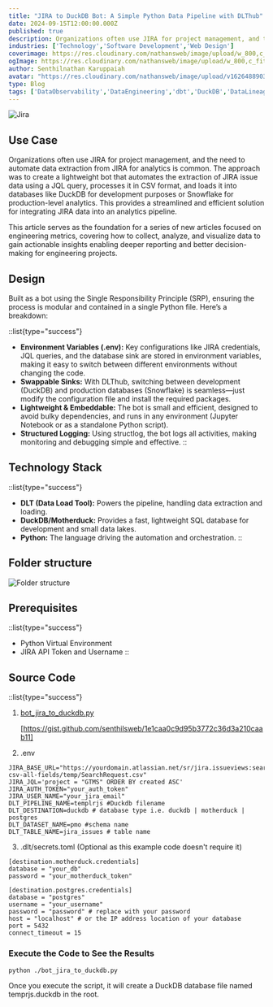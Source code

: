 ```yaml
---
title: "JIRA to DuckDB Bot: A Simple Python Data Pipeline with DLThub"
date: 2024-09-15T12:00:00.000Z
published: true
description: Organizations often use JIRA for project management, and the need to automate data extraction from JIRA for analytics is common.
industries: ['Technology','Software Development','Web Design']
coverimage: https://res.cloudinary.com/nathansweb/image/upload/w_800,c_fit,l_text:Arial_60_bold:JIRA%20to%20DuckDB%20Bot:%20A%20Simple%20Python%20Data%20Pipeline%20with%20DLThub,g_north_east,x_30,y_40/v1711924071/senthilsweb-scl-card-template_cyxogj.webp
ogImage: https://res.cloudinary.com/nathansweb/image/upload/w_800,c_fit,l_text:Arial_60_bold:JIRA%20to%20DuckDB%20Bot:%20A%20Simple%20Python%20Data%20Pipeline%20with%20DLThub,g_north_east,x_30,y_40/v1711924071/senthilsweb-scl-card-template_cyxogj.webp
author: Senthilnathan Karuppaiah
avatar: "https://res.cloudinary.com/nathansweb/image/upload/v1626488903/profile/Senthil-profile-picture-01_al07i5.jpg"
type: Blog
tags: ['DataObservability','DataEngineering','dbt','DuckDB','DataLineage','Analytics','DataLake','BusinessMetadataManagement','Vue.js','Nuxt.js','Open Source','Web Development','Low Code Platform']
---
```


![Jira](/i/blog/JIRA_to_DuckDB_Bot_banner.PNG)

## Use Case

Organizations often use JIRA for project management, and the need to automate data extraction from JIRA for analytics is common. The approach was to create a lightweight bot that automates the extraction of JIRA issue data using a JQL query, processes it in CSV format, and loads it into databases like DuckDB for development purposes or Snowflake for production-level analytics. This provides a streamlined and efficient solution for integrating JIRA data into an analytics pipeline.

This article serves as the foundation for a series of new articles focused on engineering metrics, covering how to collect, analyze, and visualize data to gain actionable insights enabling deeper reporting and better decision-making for engineering projects.

## Design

Built as a bot using the Single Responsibility Principle (SRP), ensuring the process is modular and contained in a single Python file. Here’s a breakdown:

::list{type="success"}
- **Environment Variables (.env):** Key configurations like JIRA credentials, JQL queries, and the database sink are stored in environment variables, making it easy to switch between different environments without changing the code.
- **Swappable Sinks:** With DLThub, switching between development (DuckDB) and production databases (Snowflake) is seamless—just modify the configuration file and install the required packages.
- **Lightweight & Embeddable:** The bot is small and efficient, designed to avoid bulky dependencies, and runs in any environment (Jupyter Notebook or as a standalone Python script).
- **Structured Logging:** Using structlog, the bot logs all activities, making monitoring and debugging simple and effective.
::

## Technology Stack

::list{type="success"}
- **DLT (Data Load Tool):** Powers the pipeline, handling data extraction and loading.
- **DuckDB/Motherduck:** Provides a fast, lightweight SQL database for development and small data lakes.
- **Python:** The language driving the automation and orchestration.
::

## Folder structure

![Folder structure](/i/blog/JIRA_to_DuckDB_Bot_1.PNG)

## Prerequisites

::list{type="success"}
- Python Virtual Environment
- JIRA API Token and Username
::

## Source Code

::list{type="success"}
1. <a href="http://duckdb.py/" class="dark:text-teal-400 relative transition hover:text-teal-500 dark:hover:text-teal-400">bot_jira_to_duckdb.py</a> 

    [https://gist.github.com/senthilsweb/1e1caa0c9d95b3772c36d3a210caab11]

2. .env
```JIRA
JIRA_BASE_URL="https://yourdomain.atlassian.net/sr/jira.issueviews:searchrequest-csv-all-fields/temp/SearchRequest.csv"
JIRA_JQL='project = "GTMS" ORDER BY created ASC'
JIRA_AUTH_TOKEN="your_auth_token"
JIRA_USER_NAME="your_jira_email"
DLT_PIPELINE_NAME=templrjs #Duckdb filename
DLT_DESTINATION=duckdb # database type i.e. duckdb | motherduck | postgres
DLT_DATASET_NAME=pmo #schema name
DLT_TABLE_NAME=jira_issues # table name
```

3. .dlt/secrets.toml (Optional as this example code doesn't require it)
```JIRA
[destination.motherduck.credentials]
database = "your_db"
password = "your_motherduck_token"

[destination.postgres.credentials]
database = "postgres"
username = "your_username"
password = "password" # replace with your password
host = "localhost" # or the IP address location of your database
port = 5432
connect_timeout = 15
```

### Execute the Code to See the Results
```JIRA
python ./bot_jira_to_duckdb.py
```

Once you execute the script, it will create a DuckDB database file named temprjs.duckdb in the root.